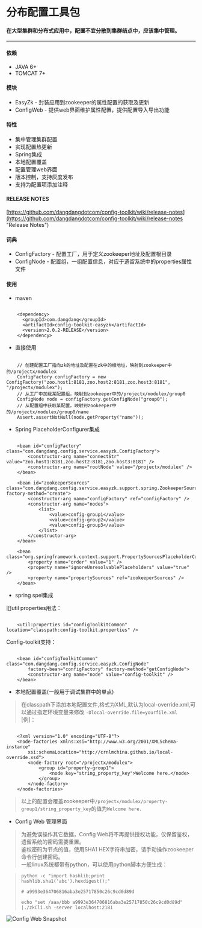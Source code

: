 # 分布配置工具包

#### 在大型集群和分布式应用中，配置不宜分散到集群结点中，应该集中管理。

<hr>

#### 依赖
* JAVA 6+
* TOMCAT 7+

#### 模块
* EasyZk - 封装应用到zookeeper的属性配置的获取及更新
* ConfigWeb - 提供web界面维护属性配置，提供配置导入导出功能

#### 特性
* 集中管理集群配置
* 实现配置热更新
* Spring集成
* 本地配置覆盖
* 配置管理web界面
* 版本控制，支持灰度发布
* 支持为配置项添加注释

#### RELEASE NOTES
[https://github.com/dangdangdotcom/config-toolkit/wiki/release-notes](https://github.com/dangdangdotcom/config-toolkit/wiki/release-notes "Release Notes")

#### 词典
* ConfigFactory - 配置工厂，用于定义zookeeper地址及配置根目录
* ConfigNode - 配置组，一组配置信息，对应于遗留系统中的properties属性文件

#### 使用
- maven
<pre><code>
    &lt;dependency&gt;
      &lt;groupId&gt;com.dangdang&lt;/groupId&gt;
      &lt;artifactId&gt;config-toolkit-easyzk&lt;/artifactId&gt;
      &lt;version&gt;2.0.2-RELEASE&lt;/version&gt;
    &lt;/dependency&gt;
</code></pre>
- 直接使用
<pre><code>
    // 创建配置工厂指向zk的地址及配置在zk中的根地址，映射到zookeeper中的/projectx/modulex
	ConfigFactory configFactory = new ConfigFactory("zoo.host1:8181,zoo.host2:8181,zoo.host3:8181", "/projectx/modulex");
    // 从工厂中加载某配置组，映射到zookeeper中的/projectx/modulex/group0
	ConfigNode node = configFactory.getConfigNode("group0");
    // 从配置组中获取某配置，映射到zookeeper中的/projectx/modulex/group0/name
	Assert.assertNotNull(node.getProperty("name"));
</code></pre>

- Spring PlaceholderConfigurer集成
<pre><code>
	&lt;bean id="configFactory" class="com.dangdang.config.service.easyzk.ConfigFactory"&gt;
		&lt;constructor-arg name="connectStr" value="zoo.host1:8181,zoo.host2:8181,zoo.host3:8181" /&gt;
		&lt;constructor-arg name="rootNode" value="/projectx/modulex" /&gt;
	&lt;/bean&gt;

	&lt;bean id="zookeeperSources" class="com.dangdang.config.service.easyzk.support.spring.ZookeeperSourceFactory" factory-method="create"&gt;
		&lt;constructor-arg name="configFactory" ref="configFactory" /&gt;
		&lt;constructor-arg name="nodes"&gt;
			&lt;list&gt;
				&lt;value&gt;config-group1&lt;/value&gt;
				&lt;value&gt;config-group2&lt;/value&gt;
				&lt;value&gt;config-group3&lt;/value&gt;
			&lt;/list&gt;
		&lt;/constructor-arg&gt;
	&lt;/bean&gt;

	&lt;bean class="org.springframework.context.support.PropertySourcesPlaceholderConfigurer"&gt;
		&lt;property name="order" value="1" /&gt;
		&lt;property name="ignoreUnresolvablePlaceholders" value="true" /&gt;
		&lt;property name="propertySources" ref="zookeeperSources" /&gt;
	&lt;/bean&gt;
</code></pre>

- spring spel集成

旧util properties用法：
<pre><code>
	&lt;util:properties id="configToolkitCommon" location="classpath:config-toolkit.properties" /&gt;
</code></pre>
Config-toolkit支持：
<pre><code>
	&lt;bean id="configToolkitCommon" class="com.dangdang.config.service.easyzk.ConfigNode" 
		factory-bean="configFactory" factory-method="getConfigNode"&gt;
		&lt;constructor-arg name="node" value="config-toolkit" /&gt;
	&lt;/bean&gt;
</code></pre>

- 本地配置覆盖(一般用于调试集群中的单点)

> 在classpath下添加本地配置文件,格式为XML,默认为local-override.xml,可以通过指定环境变量来修改
`-Dlocal-override.file=yourfile.xml`<br/>
[例]：
<pre><code>
	&lt;?xml version="1.0" encoding="UTF-8"?&gt;
	&lt;node-factories xmlns:xsi="http://www.w3.org/2001/XMLSchema-instance"
		xsi:schemaLocation="http://crnlmchina.github.io/local-override.xsd"&gt;
		&lt;node-factory root="/projectx/modulex"&gt;
			&lt;group id="property-group1"&gt;
				&lt;node key="string_property_key"&gt;Welcome here.&lt;/node&gt;
			&lt;/group&gt;
		&lt;/node-factory&gt;
	&lt;/node-factories&gt;
</code></pre>

> 以上的配置会覆盖zookeeper中`/projectx/modulex/property-group1/string_property_key`的值为`Welcome here.`

- Config Web 管理界面

> 为避免误操作其它数据，Config Web将不再提供授权功能，仅保留鉴权，遗留系统的密码需要重置。<br/>
鉴权密码为节点的值，使用SHA1 HEX字符串加密，请手动操作zookeeper命令行创建密码。<br/>
一般linux系统都带有python，可以使用python脚本方便生成：<br/>

> `python -c "import hashlib;print hashlib.sha1('abc').hexdigest();"`
> 
> `# a9993e364706816aba3e25717850c26c9cd0d89d`
> 
> `echo "set /aaa/bbb a9993e364706816aba3e25717850c26c9cd0d89d" |./zkCli.sh -server localhost:2181`

![Config Web Snapshot](http://crnlmchina.github.io/config-web2.jpg)